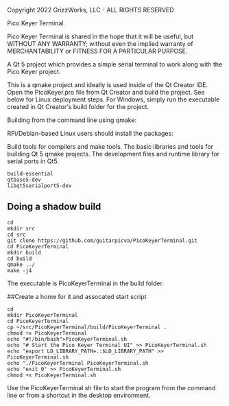 Copyright 2022 GrizzWorks, LLC - ALL RIGHTS RESERVED

Pico Keyer Terminal

Pico Keyer Terminal is shared in the hope that it will be useful,
but WITHOUT ANY WARRANTY; without even the implied warranty of
MERCHANTABILITY or FITNESS FOR A PARTICULAR PURPOSE.
 
A Qt 5 project which provides a simple serial terminal to
work along with the Pico Keyer project.

This is a qmake project and ideally is used inside
of the Qt Creator IDE.  Open the PicoKeyer.pro file from
Qt Creator and build the project.  See below for Linux
deployment steps.  For Windows, simply run the executable
created in Qt Creator's build folder for the project.

Building from the command line using qmake:

RPi/Debian-based Linux users should install the packages:

Build tools for compilers and make tools.
The basic libraries and tools for building Qt 5 qmake projects.
The development files and runtime library for serial ports in Qt5.

```
build-essential
qtbase5-dev
libqt5serialport5-dev
```

## Doing a shadow build

```
cd 
mkdir src
cd src
git clone https://github.com/guitarpicva/PicoKeyerTerminal.git
cd PicoKeyerTerminal
mkdir build
cd build
qmake ../
make -j4
```

The executable is PicoKeyerTerminal in the build folder.

##Create a home for it and assocated start script

```
cd
mkdir PicoKeyerTerminal
cd PicoKeyerTerminal
cp ~/src/PicoKeyerTerminal/build/PicoKeyerTerminal .
chmod +x PicoKeyerTerminal
echo "#!/bin/bash">PicoKeyerTerminal.sh
echo "# Start the Pico Keyer Terminal UI" >> PicoKeyerTerminal.sh
echo "export LD_LIBRARY_PATH=.:$LD_LIBRARY_PATH" >> PicoKeyerTerminal.sh
echo "./PicoKeyerTerminal PicoKeyerTerminal.sh
echo "exit 0" >> PicoKeyerTerminal.sh
chmod +x PicoKeyerTerminal.sh
```

Use the PicoKeyerTerminal.sh file to start the program from the
command line or from a shortcut in the desktop environment.
